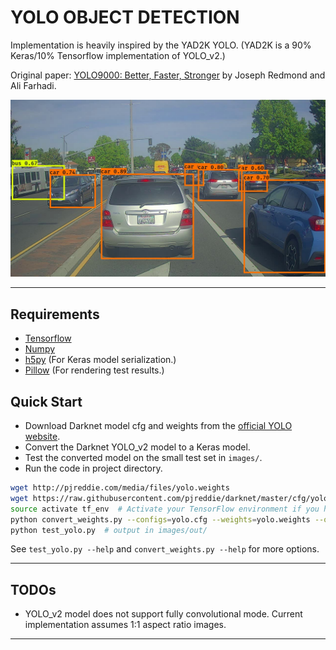 # YOLO OBJECT DETECTION

Implementation is heavily inspired by the YAD2K YOLO. (YAD2K is a 90% Keras/10% Tensorflow implementation of YOLO_v2.)

Original paper: [YOLO9000: Better, Faster, Stronger](https://arxiv.org/abs/1612.08242) by Joseph Redmond and Ali Farhadi.

![YOLO_v2 COCO model with test_yolo defaults](out/test.jpg)

--------------------------------------------------------------------------------

## Requirements

- [Tensorflow](https://www.tensorflow.org/)
- [Numpy](http://www.numpy.org/)
- [h5py](http://www.h5py.org/) (For Keras model serialization.)
- [Pillow](https://pillow.readthedocs.io/) (For rendering test results.)

## Quick Start

- Download Darknet model cfg and weights from the [official YOLO website](http://pjreddie.com/darknet/yolov2/).
- Convert the Darknet YOLO_v2 model to a Keras model.
- Test the converted model on the small test set in `images/`.
- Run the code in project directory.

```bash
wget http://pjreddie.com/media/files/yolo.weights
wget https://raw.githubusercontent.com/pjreddie/darknet/master/cfg/yolov2.cfg
source activate tf_env  # Activate your TensorFlow environment if you have one
python convert_weights.py --configs=yolo.cfg --weights=yolo.weights --outputs=model_data/yolo.h5
python test_yolo.py  # output in images/out/
```

See `test_yolo.py --help` and `convert_weights.py --help` for more options.

--------------------------------------------------------------------------------

## TODOs

- YOLO_v2 model does not support fully convolutional mode. Current implementation assumes 1:1 aspect ratio images.

--------------------------------------------------------------------------------
